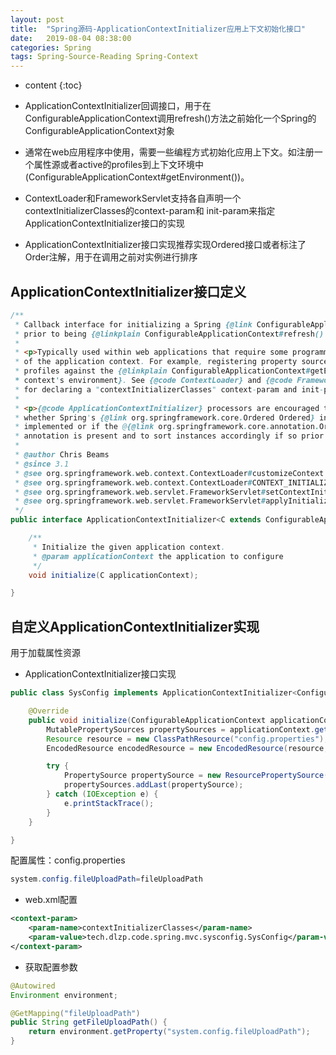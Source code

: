 ```yaml
---
layout: post
title:  "Spring源码-ApplicationContextInitializer应用上下文初始化接口"
date:   2019-08-04 08:38:00
categories: Spring 
tags: Spring-Source-Reading Spring-Context
---
```


* content
{:toc}


- ApplicationContextInitializer回调接口，用于在ConfigurableApplicationContext调用refresh()方法之前始化一个Spring的ConfigurableApplicationContext对象

- 通常在web应用程序中使用，需要一些编程方式初始化应用上下文。如注册一个属性源或者active的profiles到上下文环境中(ConfigurableApplicationContext#getEnvironment())。

- ContextLoader和FrameworkServlet支持各自声明一个contextInitializerClasses的context-param和 init-param来指定ApplicationContextInitializer接口的实现

- ApplicationContextInitializer接口实现推荐实现Ordered接口或者标注了Order注解，用于在调用之前对实例进行排序



## ApplicationContextInitializer接口定义

```java
/**
 * Callback interface for initializing a Spring {@link ConfigurableApplicationContext}
 * prior to being {@linkplain ConfigurableApplicationContext#refresh() refreshed}.
 *
 * <p>Typically used within web applications that require some programmatic initialization
 * of the application context. For example, registering property sources or activating
 * profiles against the {@linkplain ConfigurableApplicationContext#getEnvironment()
 * context's environment}. See {@code ContextLoader} and {@code FrameworkServlet} support
 * for declaring a "contextInitializerClasses" context-param and init-param, respectively.
 *
 * <p>{@code ApplicationContextInitializer} processors are encouraged to detect 鼓励检查
 * whether Spring's {@link org.springframework.core.Ordered Ordered} interface has been
 * implemented or if the @{@link org.springframework.core.annotation.Order Order}
 * annotation is present and to sort instances accordingly if so prior to invocation.
 *
 * @author Chris Beams
 * @since 3.1
 * @see org.springframework.web.context.ContextLoader#customizeContext
 * @see org.springframework.web.context.ContextLoader#CONTEXT_INITIALIZER_CLASSES_PARAM
 * @see org.springframework.web.servlet.FrameworkServlet#setContextInitializerClasses
 * @see org.springframework.web.servlet.FrameworkServlet#applyInitializers
 */
public interface ApplicationContextInitializer<C extends ConfigurableApplicationContext> {

	/**
	 * Initialize the given application context.
	 * @param applicationContext the application to configure
	 */
	void initialize(C applicationContext);

}
```

## 自定义ApplicationContextInitializer实现

用于加载属性资源

- ApplicationContextInitializer接口实现

```java
public class SysConfig implements ApplicationContextInitializer<ConfigurableApplicationContext> {

    @Override
    public void initialize(ConfigurableApplicationContext applicationContext) {
        MutablePropertySources propertySources = applicationContext.getEnvironment().getPropertySources();
        Resource resource = new ClassPathResource("config.properties");
        EncodedResource encodedResource = new EncodedResource(resource, Charset.forName("UTF-8"));

        try {
            PropertySource propertySource = new ResourcePropertySource("sysconfig", encodedResource);
            propertySources.addLast(propertySource);
        } catch (IOException e) {
            e.printStackTrace();
        }
    }

}
```

配置属性：config.properties

```java
system.config.fileUploadPath=fileUploadPath
```

- web.xml配置

```xml
<context-param>
    <param-name>contextInitializerClasses</param-name>
    <param-value>tech.dlzp.code.spring.mvc.sysconfig.SysConfig</param-value>
</context-param>
```

- 获取配置参数

```java
@Autowired
Environment environment;

@GetMapping("fileUploadPath")
public String getFileUploadPath() {
    return environment.getProperty("system.config.fileUploadPath");
}
```








